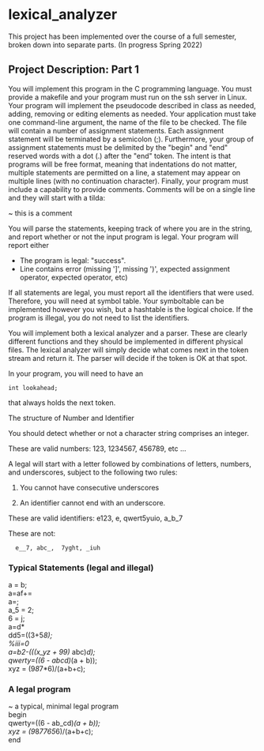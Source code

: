 # lexical_analyzer

This project has been implemented over the course of a full semester, broken down into separate parts. (In progress Spring 2022)

## Project Description: Part 1

You will implement this program in the C programming language. You must provide a makefile and your program must run on the ssh server in Linux. Your program will implement the pseudocode described in class as needed, adding, removing or editing elements as needed. Your application must take one command-line argument, the name of the file to be checked. The file will contain a number of assignment statements. Each assignment statement will be terminated by a semicolon (;). Furthermore, your group of assignment statements must be delimited by the "begin"  and "end" reserved words with a dot (.) after the "end" token. The intent is that programs will be free format, meaning that indentations do not matter, multiple statements are permitted on a line,  a statement may appear on multiple lines (with no continuation character). Finally, your program must include a capability to provide comments. Comments will be on a single line and they will start with a tilda:

~ this is a comment

You will parse the statements, keeping track of where you are in the string, and report whether or not the input program is legal. Your program will report either

- The program is legal: "success".
- Line <integer> contains error <errormsg> (missing ']', missing ')', expected assignment operator, expected operator, etc)

If all statements are legal, you must report all the identifiers that were used. Therefore, you will need at symbol table. Your symboltable can be implemented however you wish, but a hashtable is the logical choice. If the program is illegal, you do not need to list the identifiers.

You will implement both a lexical analyzer and a parser. These are clearly different functions and they should be implemented in different physical files. The lexical analyzer will simply decide what comes next in the token stream and return it. The parser will decide if the token is OK at that spot.

In your program, you will need to have an

    int lookahead;

that always holds the next token.

The structure of Number and Identifier

You should detect whether or not a character string comprises an integer.

These are valid numbers:
     123, 1234567, 456789, etc ...
 

A legal <identifier> will start with a letter followed by combinations of letters, numbers, and underscores, subject to the following two rules:

 

1. You cannot have consecutive underscores

2. An identifier cannot end with an underscore.

These are valid identifiers:
      e123, e, qwert5yuio, a_b_7

These are not:

      e__7, abc_,  7yght, _iuh

### Typical  Statements (legal and illegal)

a = b;  
a=af+=  
a=;  
a_5 = 2;  
6 = j;  
a=d*  
dd5=((3+5*8);  
%iii=0   
a=b2-(((x_yz + 99)* abc)*d);  
qwerty=((6 - abcd)*(a + b));  
 xyz = (9*8*7*6)/(a+b+c);  

### A legal program

~ a typical, minimal legal program  
begin  
  qwerty=((6 - ab_cd)*(a + b));  
  xyz = (9*8*7765*6)/(a+b+c);  
end  
 
